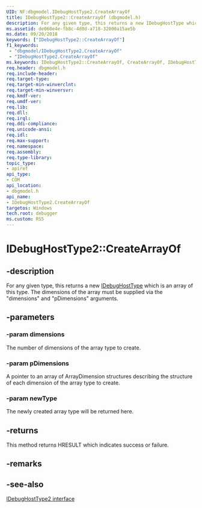 ```yaml
---
UID: NF:dbgmodel.IDebugHostType2.CreateArrayOf
title: IDebugHostType2::CreateArrayOf (dbgmodel.h)
description: For any given type, this returns a new IDebugHostType which is an array of this type.
ms.assetid: de060e4e-fb8c-4d0d-a718-32000a15ae5b
ms.date: 09/20/2018
keywords: ["IDebugHostType2::CreateArrayOf"]
f1_keywords:
 - "dbgmodel/IDebugHostType2.CreateArrayOf"
 - "IDebugHostType2.CreateArrayOf"
ms.keywords: IDebugHostType2::CreateArrayOf, CreateArrayOf, IDebugHostType2.CreateArrayOf, IDebugHostType2::CreateArrayOf, IDebugHostType2.CreateArrayOf
req.header: dbgmodel.h
req.include-header:
req.target-type:
req.target-min-winverclnt:
req.target-min-winversvr:
req.kmdf-ver:
req.umdf-ver:
req.lib:
req.dll:
req.irql: 
req.ddi-compliance:
req.unicode-ansi:
req.idl:
req.max-support:
req.namespace:
req.assembly:
req.type-library: 
topic_type: 
- apiref
api_type: 
- COM
api_location: 
- dbgmodel.h
api_name: 
- IDebugHostType2.CreateArrayOf
targetos: Windows
tech.root: debugger
ms.custom: RS5
---
```


# IDebugHostType2::CreateArrayOf


## -description

For any given type, this returns a new [IDebugHostType](nn-dbgmodel-idebughosttype.md) which is an array of this type.
The dimensions of the array must be supplied via the "dimensions" and "pDimensions" arguments.

## -parameters

### -param dimensions
The number of dimensions of the array type to create.

### -param pDimensions
A pointer to an array of ArrayDimension structures describing the structure of each dimension of the array type to create.

### -param newType
The newly created array type will be returned here.


## -returns
This method returns HRESULT which indicates success or failure.

## -remarks

## -see-also
[IDebugHostType2 interface](nn-dbgmodel-idebughosttype2.md)
